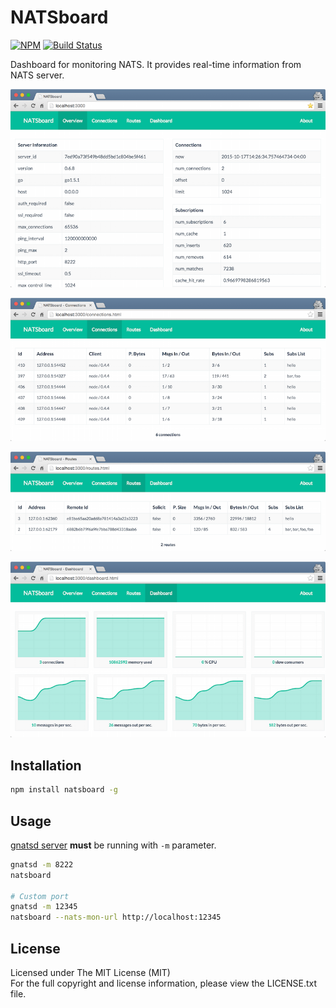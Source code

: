 # NATSboard

[![NPM][npm-image]][npm-url] [![Build Status][travis-image]][travis-url]

Dashboard for monitoring NATS. It provides real-time information from NATS server. 

![Overview](public/img/ss-natsboard-v3-1.png)

![Connections](public/img/ss-natsboard-v3-2.png)

![Routes](public/img/ss-natsboard-v3-4.png)

![Dashboard](public/img/ss-natsboard-v3-3.png)

## Installation

```bash
npm install natsboard -g
```

## Usage

[gnatsd server](http://nats.io/download/) **must** be running with `-m` parameter.

```bash
gnatsd -m 8222
natsboard

# Custom port
gnatsd -m 12345
natsboard --nats-mon-url http://localhost:12345
```

## License

Licensed under The MIT License (MIT)  
For the full copyright and license information, please view the LICENSE.txt file.

[npm-url]: http://npmjs.org/package/natsboard
[npm-image]: https://badge.fury.io/js/natsboard.svg

[travis-url]: https://travis-ci.org/devfacet/natsboard
[travis-image]: https://travis-ci.org/devfacet/natsboard.svg?branch=master
